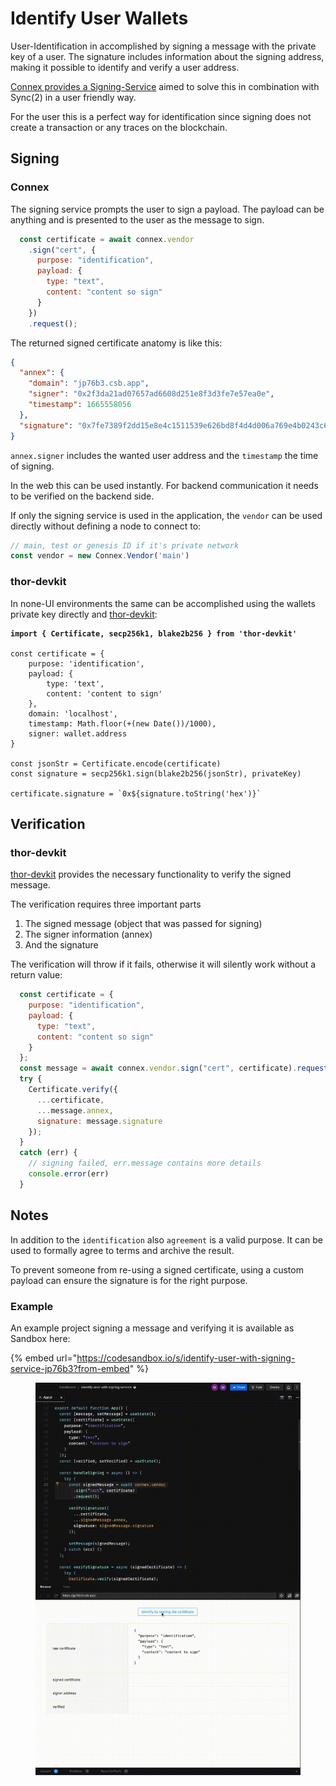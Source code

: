 # Identify User Wallets

User-Identification in accomplished by signing a message with the private key of a user. The signature includes information about the signing address, making it possible to identify and verify a user address.

[Connex provides a Signing-Service](https://docs.vechain.org/connex/api.html#acquire-a-signing-service) aimed to solve this in combination with Sync(2) in a user friendly way.

For the user this is a perfect way for identification since signing does not create a transaction or any traces on the blockchain.

## Signing <a href="#b9f3" id="b9f3"></a>

### Connex <a href="#9a73" id="9a73"></a>

The signing service prompts the user to sign a payload. The payload can be anything and is presented to the user as the message to sign.

```javascript
  const certificate = await connex.vendor
    .sign("cert", {
      purpose: "identification",
      payload: {
        type: "text",
        content: "content so sign"
      }
    })
    .request();
```

The returned signed certificate anatomy is like this:

```json
{
  "annex": {
    "domain": "jp76b3.csb.app",
    "signer": "0x2f3da21ad07657ad6608d251e8f3d3fe7e57ea0e",
    "timestamp": 1665558056
  },
  "signature": "0x7fe7389f2dd15e8e4c1511539e626bd8f4d4d006a769e4b0243c6333a1d6571724126f597c212033a939ba19c212bac17b1bedc9b6f69dca547962af5a72a02901"
}
```

`annex.signer` includes the wanted user address and the `timestamp` the time of signing.

In the web this can be used instantly. For backend communication it needs to be verified on the backend side.

If only the signing service is used in the application, the `vendor` can be used directly without defining a node to connect to:

```javascript
// main, test or genesis ID if it's private network
const vendor = new Connex.Vendor('main')
```

### thor-devkit <a href="#6bc6" id="6bc6"></a>

In none-UI environments the same can be accomplished using the wallets private key directly and [thor-devkit](https://presearch.com/search?q=thor-devkit):

<pre class="language-javascript"><code class="lang-javascript"><strong>import { Certificate, secp256k1, blake2b256 } from 'thor-devkit'
</strong>
const certificate = {
    purpose: 'identification',
    payload: {
        type: 'text',
        content: 'content to sign'
    },
    domain: 'localhost',
    timestamp: Math.floor(+(new Date())/1000),
    signer: wallet.address
}

const jsonStr = Certificate.encode(certificate)
const signature = secp256k1.sign(blake2b256(jsonStr), privateKey)

certificate.signature = `0x${signature.toString('hex')}`</code></pre>

## Verification <a href="#828f" id="828f"></a>

### thor-devkit <a href="#855b" id="855b"></a>

[thor-devkit](https://presearch.com/search?q=thor-devkit) provides the necessary functionality to verify the signed message.

The verification requires three important parts

1. The signed message (object that was passed for signing)
2. The signer information (annex)
3. And the signature

The verification will throw if it fails, otherwise it will silently work without a return value:

```javascript
  const certificate = {
    purpose: "identification",
    payload: {
      type: "text",
      content: "content so sign"
    }
  };
  const message = await connex.vendor.sign("cert", certificate).request();
  try {
    Certificate.verify({
      ...certificate,
      ...message.annex,
      signature: message.signature
    });
  }
  catch (err) {
    // signing failed, err.message contains more details
    console.error(err)
  }
```

## Notes <a href="#18ad" id="18ad"></a>

In addition to the `identification` also `agreement` is a valid purpose. It can be used to formally agree to terms and archive the result.

To prevent someone from re-using a signed certificate, using a custom payload can ensure the signature is for the right purpose.

### Example

An example project signing a message and verifying it is available as Sandbox here:

{% embed url="https://codesandbox.io/s/identify-user-with-signing-service-jp76b3?from-embed" %}

<figure><img src="../.gitbook/assets/signing (1).gif" alt=""><figcaption></figcaption></figure>

